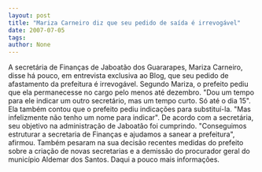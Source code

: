 ```yaml
---
layout: post
title: "Mariza Carneiro diz que seu pedido de saída é irrevogável"
date: 2007-07-05
tags: 
author: None
---
```

A secret&aacute;ria de Finan&ccedil;as de Jaboat&atilde;o dos Guararapes, Mariza Carneiro, disse h&aacute; pouco, em entrevista exclusiva ao Blog, que seu pedido de afastamento da prefeitura &eacute; irrevog&aacute;vel. 
Segundo Mariza, o prefeito pediu que ela permanecesse no cargo pelo menos at&eacute; dezembro. &quot;Dou um tempo para ele indicar um outro secret&aacute;rio, mas um tempo curto. S&oacute; at&eacute; o dia 15&quot;. 
Ela tamb&eacute;m contou que o prefeito pediu indica&ccedil;&otilde;es para substitu&iacute;-la. &quot;Mas infelizmente n&atilde;o tenho um nome para indicar&quot;.
De acordo com a secret&aacute;ria, seu objetivo na administra&ccedil;&atilde;o de Jaboat&atilde;o&nbsp;foi cumprindo. &quot;Conseguimos estruturar a secretaria de Finan&ccedil;as e ajudamos a sanear a prefeitura&quot;, afirmou. 
Tamb&eacute;m pesaram na sua decis&atilde;o recentes medidas do prefeito sobre a cria&ccedil;&atilde;o de novas secretarias e a demiss&atilde;o do procurador geral do munic&iacute;pio Aldemar dos Santos. 
Daqui a pouco mais informa&ccedil;&otilde;es. 